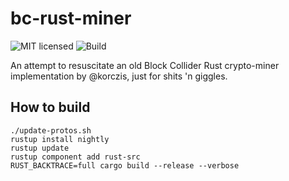 # bc-rust-miner
![MIT licensed](https://img.shields.io/badge/license-MIT-green)
![Build](https://github.com/trick77/bc-rust-miner/workflows/Rust/badge.svg)

An attempt to resuscitate an old Block Collider Rust crypto-miner implementation by @korczis, just for shits 'n giggles.

## How to build

```
./update-protos.sh
rustup install nightly
rustup update
rustup component add rust-src
RUST_BACKTRACE=full cargo build --release --verbose
```
